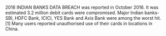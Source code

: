 2016 INDIAN BANKS DATA BREACH was reported in October 2016. It was estimated 3.2 million debit cards were compromised. Major Indian banks- SBI, HDFC Bank, ICICI, YES Bank and Axis Bank were among the worst hit.[1] Many users reported unauthorised use of their cards in locations in China.
